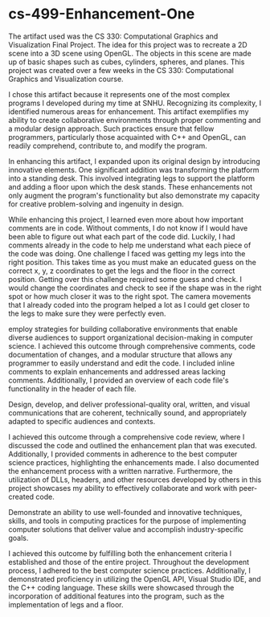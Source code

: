 # cs-499-Enhancement-One

The artifact used was the CS 330: Computational Graphics and Visualization Final Project. The idea for this project was to recreate a 2D scene into a 3D scene using OpenGL. The objects in this scene are made up of basic shapes such as cubes, cylinders, spheres, and planes. This project was created over a few weeks in the CS 330: Computational Graphics and Visualization course.  

I chose this artifact because it represents one of the most complex programs I developed during my time at SNHU. Recognizing its complexity, I identified numerous areas for enhancement. This artifact exemplifies my ability to create collaborative environments through proper commenting and a modular design approach. Such practices ensure that fellow programmers, particularly those acquainted with C++ and OpenGL, can readily comprehend, contribute to, and modify the program. 

In enhancing this artifact, I expanded upon its original design by introducing innovative elements. One significant addition was transforming the platform into a standing desk. This involved integrating legs to support the platform and adding a floor upon which the desk stands. These enhancements not only augment the program's functionality but also demonstrate my capacity for creative problem-solving and ingenuity in design. 

While enhancing this project, I learned even more about how important comments are in code. Without comments, I do not know if I would have been able to figure out what each part of the code did. Luckily, I had comments already in the code to help me understand what each piece of the code was doing. One challenge I faced was getting my legs into the right position. This takes time as you must make an educated guess on the correct x, y, z coordinates to get the legs and the floor in the correct position. Getting over this challenge required some guess and check. I would change the coordinates and check to see if the shape was in the right spot or how much closer it was to the right spot. The camera movements that I already coded into the program helped a lot as I could get closer to the legs to make sure they were perfectly even. 

employ strategies for building collaborative environments that enable diverse audiences to support organizational decision-making in computer science. 
I achieved this outcome through comprehensive comments, code documentation of changes, and a modular structure that allows any programmer to easily understand and edit the code. I included inline comments to explain enhancements and addressed areas lacking comments. 
Additionally, I provided an overview of each code file's functionality in the header of each file. 

 Design, develop, and deliver professional-quality oral, written, and visual communications that are coherent, technically sound, and appropriately adapted to specific audiences and contexts.  

I achieved this outcome through a comprehensive code review, where I discussed the code and outlined the enhancement plan that was executed. Additionally, I provided comments in adherence to the best computer science practices, highlighting the enhancements made. I also documented the enhancement process with a written narrative. Furthermore, the utilization of DLLs, headers, and other resources developed by others in this project showcases my ability to effectively collaborate and work with peer-created code. 

Demonstrate an ability to use well-founded and innovative techniques, skills, and tools in computing practices for the purpose of implementing computer solutions that deliver value and accomplish industry-specific goals.  

I achieved this outcome by fulfilling both the enhancement criteria I established and those of the entire project. Throughout the development process, I adhered to the best computer science practices. Additionally, I demonstrated proficiency in utilizing the OpenGL API, Visual Studio IDE, and the C++ coding language. These skills were showcased through the incorporation of additional features into the program, such as the implementation of legs and a floor. 

